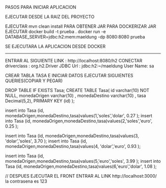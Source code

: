 PASOS PARA INICIAR APLICACION

EJECUTAR DESDE LA RAIZ DEL PROYECTO 

EJECUTAR 
mvn clean install PARA OBTENER JAR
PARA DOCKERIZAR JAR EJECUTAR 
docker build -t prueba .
docker run -e DATABASE_SERVER=jdbc:h2:mem:maeldung -dp 8080:8080 prueba

SE EJECUTARA LA APLICACION DESDE DOCKER
************
ENTRAR AL SIGUIENTE LINK : http://localhost:8080/h2
    CONECTAR
    driverclass : org.h2.Driver
    JDBC Url : jdbc:h2:~/maeldung
    User Name: sa

CREAR TABLA TASA E INICIAR DATOS
EJECUTAR SIGUIENTES QUERIES(COPIAR  Y PEGAR)

DROP TABLE IF EXISTS Tasa;
CREATE TABLE Tasa(
id varchar(10) NOT NULL,
monedaOrigen varchar(10) ,
monedaDestino varchar(10) ,
tasa Decimal(5,2),
PRIMARY KEY (id)
);


insert into Tasa (id, monedaOrigen,monedaDestino,tasa)values(1,'soles','dolar', 0.27 );
insert into Tasa (id, monedaOrigen,monedaDestino,tasa)values(2,'soles','euro', 0.25 );

insert into Tasa (id, monedaOrigen,monedaDestino,tasa)values(3, 'dolar','soles', 3.70 );
insert into Tasa (id, monedaOrigen,monedaDestino,tasa)values(4, 'dolar','euro', 0.93 );

insert into Tasa (id, monedaOrigen,monedaDestino,tasa)values(5,'euro','soles', 3.99 );
insert into Tasa (id, monedaOrigen,monedaDestino,tasa)values(6,'euro','dolar', 1.08 );


// DESPUES EJECUTAR EL FRONT ENTRAR AL LINK http://localhost:3000/  la contrasena es 123

